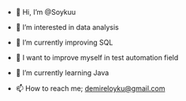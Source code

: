 - 👋 Hi, I’m @Soykuu
- 👀 I’m interested in data analysis
- 🌱 I’m currently improving SQL
- 🌱 I want to improve  myself in test automation field
- 🌱 I’m currently learning Java


- 📫 How to reach me; demireloyku@gmail.com

<!---
Soykuu/Soykuu is a ✨ special ✨ repository because its `README.md` (this file) appears on your GitHub profile.
You can click the Preview link to take a look at your changes.
--->
